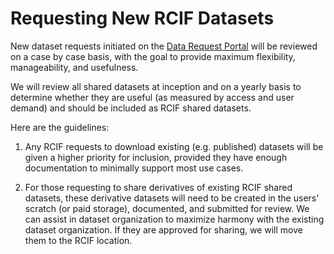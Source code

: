 # Requesting New RCIF Datasets

New dataset requests initiated on the [Data Request Portal](https://wustl.az1.qualtrics.com/jfe/form/SV_6gPG6D5xbpgF5Pg) will be reviewed on a case by case basis, with the goal to provide maximum flexibility, manageability, and usefulness.  

We will review all shared datasets at inception and on a yearly basis to determine whether they are useful (as measured by access and user demand) and should be included as RCIF shared datasets.  

Here are the guidelines: 

1. Any RCIF requests to download existing (e.g. published) datasets will be given a higher priority for inclusion, provided they have enough documentation to minimally support most use cases.  

2. For those requesting to share derivatives of existing RCIF shared datasets, these derivative datasets will need to be created in the users' scratch (or paid storage), documented, and submitted for review.  We can assist in dataset organization to maximize harmony with the existing dataset organization.  If they are approved for sharing, we will move them to the RCIF location.
